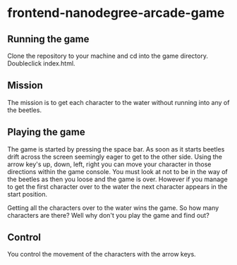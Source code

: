 # frontend-nanodegree-arcade-game


## Running the game

Clone the repository to your machine and cd into the game directory. Doubleclick index.html.

## Mission

The mission is to get each character to the water without running into any of the beetles.

## Playing the game

The game is started by pressing the space bar. As soon as it starts beetles drift across the screen seemingly
eager to get to the other side. Using the arrow key's up, down, left, right you can move your character in
those directions within the game console. You must look at not to be in the way of the beetles as then you loose
and the game is over. However if you manage to get the first character over to the water the next character
appears in the start position.

Getting all the characters over to the water wins the game. So how many characters are there? Well why don't you
play the game and find out?


## Control

You control the movement of the characters with the arrow keys.

